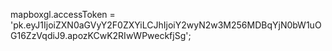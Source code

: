 mapboxgl.accessToken = 'pk.eyJ1IjoiZXN0aGVyY2F0ZXYiLCJhIjoiY2wyN2w3M256MDBqYjN0bW1uOG16ZzVqdiJ9.apozKCwK2RIwWPweckfjSg';
